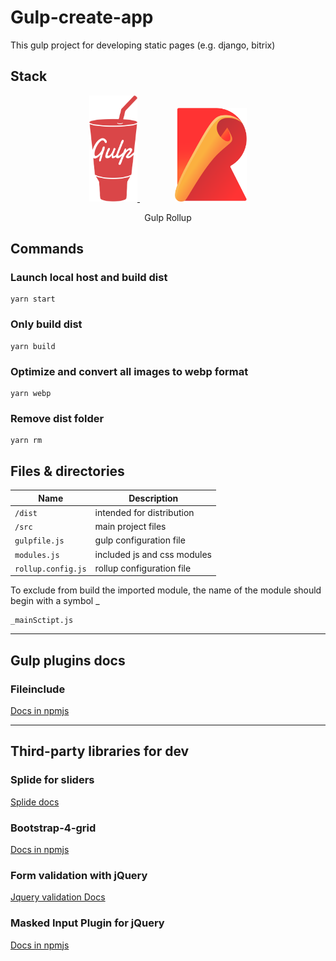 # Gulp-create-app

This gulp project for developing static pages (e.g. django, bitrix)

## Stack
<p align="center">
<a href="https://github.com/gulpjs/gulp" target="_blank" rel="noopener noreferrer">
<img width="77" height="170" src='./src/images/gulp-logo.png' alt='gulp-logo'>
</a>
<a href="https://github.com/rollup/rollup" target="_blank" rel="noopener noreferrer" style="margin-left: 4em">
<img width="115" height="150" src='./src/images/rollup-logo.png' alt='gulp-logo'>
</a>
</p>
<p align="center">
<p align="center">Gulp Rollup</p>
</p>


## Commands

### Launch local host and build dist
```
yarn start
``` 
### Only build dist
```
yarn build
```  
### Optimize and convert all images to webp format
```
yarn webp
```
### Remove dist folder
```
yarn rm
``` 

## Files & directories

| Name                |  Description                                  |
|----------------------|--------------------------------------------|
| `/dist`          | intended for distribution           |
| `/src`    | main project files                                 |
| `gulpfile.js`    | gulp configuration file                                 |
| `modules.js`    | included js and css modules                                 |
| `rollup.config.js`    | rollup configuration file                                 |

To exclude from build the imported module, the name of the module should begin with a symbol _
```
_mainSctipt.js
```
---
## Gulp plugins docs
### Fileinclude
[Docs in npmjs](https://www.npmjs.com/package/gulp-file-include)

---
## Third-party libraries for dev
### Splide for sliders
[Splide docs](https://splidejs.com) 
### Bootstrap-4-grid
[Docs in npmjs](https://www.npmjs.com/package/bootstrap-4-grid) 
### Form validation with jQuery
[Jquery validation Docs](https://jqueryvalidation.org/documentation) 
### Masked Input Plugin for jQuery
[Docs in npmjs](https://www.npmjs.com/package/jquery.maskedinput) 
